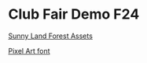 # Club Fair Demo F24


[Sunny Land Forest Assets](https://ansimuz.itch.io/sunnyland-forest)

[Pixel Art font](https://www.dafont.com/bitmap.php)
